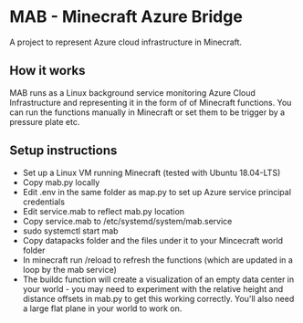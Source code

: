 # MAB - Minecraft Azure Bridge
A project to represent Azure cloud infrastructure in Minecraft.

## How it works
MAB runs as a Linux background service monitoring Azure Cloud Infrastructure and representing it in the form of of Minecraft functions. You can run the functions manually in Minecraft or set them to be trigger by a pressure plate etc.

## Setup instructions
- Set up a Linux VM running Minecraft (tested with Ubuntu 18.04-LTS)
- Copy mab.py locally
- Edit .env in the same folder as map.py to set up Azure service principal credentials
- Edit service.mab to reflect mab.py location
- Copy service.mab to /etc/systemd/system/mab.service
- sudo systemctl start mab
- Copy datapacks folder and the files under it to your Mincecraft world folder
- In minecraft run /reload to refresh the functions (which are updated in a loop by the mab service)
- The buildc function will create a visualization of an empty data center in your world - you may need to experiment with the relative height and distance offsets in mab.py to get this working correctly. You'll also need a large flat plane in your world to work on.
